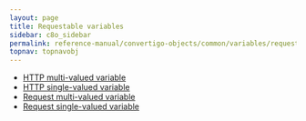 ```yaml
---
layout: page
title: Requestable variables
sidebar: c8o_sidebar
permalink: reference-manual/convertigo-objects/common/variables/requestable-variables/
topnav: topnavobj
---
```

* [HTTP multi-valued variable](http-multi-valued-variable/)
* [HTTP single-valued variable](http-single-valued-variable/)
* [Request multi-valued variable](request-multi-valued-variable/)
* [Request single-valued variable](request-single-valued-variable/)
